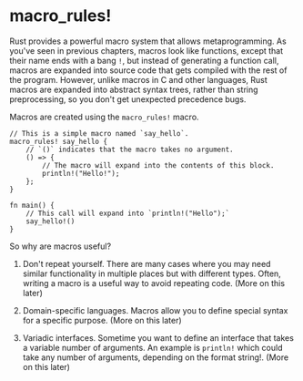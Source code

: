 # macro_rules!

Rust provides a powerful macro system that allows metaprogramming. As you've
seen in previous chapters, macros look like functions, except that their name
ends with a bang `!`, but instead of generating a function call, macros are
expanded into source code that gets compiled with the rest of the program.
However, unlike macros in C and other languages, Rust macros are expanded into
abstract syntax trees, rather than string preprocessing, so you don't get
unexpected precedence bugs.

Macros are created using the `macro_rules!` macro.

```rust,editable
// This is a simple macro named `say_hello`.
macro_rules! say_hello {
    // `()` indicates that the macro takes no argument.
    () => {
        // The macro will expand into the contents of this block.
        println!("Hello!");
    };
}

fn main() {
    // This call will expand into `println!("Hello");`
    say_hello!()
}
```

So why are macros useful?

1. Don't repeat yourself. There are many cases where you may need similar
   functionality in multiple places but with different types. Often, writing a
   macro is a useful way to avoid repeating code. (More on this later)

2. Domain-specific languages. Macros allow you to define special syntax for a
   specific purpose. (More on this later)

3. Variadic interfaces. Sometime you want to define an interface that takes a
   variable number of arguments. An example is `println!` which could take any
   number of arguments, depending on the format string!. (More on this later)
